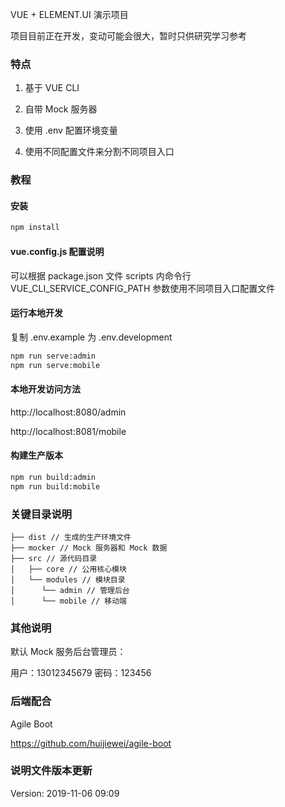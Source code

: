 VUE + ELEMENT.UI 演示项目

项目目前正在开发，变动可能会很大，暂时只供研究学习参考

### 特点

1. 基于 VUE CLI

2. 自带 Mock 服务器

3. 使用 .env 配置环境变量

4. 使用不同配置文件来分割不同项目入口

### 教程

#### 安装

```bash
npm install
```

#### vue.config.js 配置说明
可以根据 package.json 文件 scripts 内命令行 VUE_CLI_SERVICE_CONFIG_PATH 参数使用不同项目入口配置文件


#### 运行本地开发
复制 .env.example 为 .env.development

```bash
npm run serve:admin
npm run serve:mobile
```

#### 本地开发访问方法
http://localhost:8080/admin

http://localhost:8081/mobile

#### 构建生产版本

```bash
npm run build:admin
npm run build:mobile
```

### 关键目录说明
```
├── dist // 生成的生产环境文件
├── mocker // Mock 服务器和 Mock 数据
├── src // 源代码目录
│   ├── core // 公用核心模块
│   └── modules // 模块目录
│      └── admin // 管理后台
│      └── mobile // 移动端
```

### 其他说明

默认 Mock 服务后台管理员：

用户：13012345679
密码：123456

### 后端配合
Agile Boot

https://github.com/huijiewei/agile-boot

### 说明文件版本更新

Version: 2019-11-06 09:09
